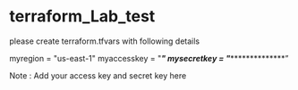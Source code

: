 # terraform_Lab_test
please create
terraform.tfvars
with following details

myregion = "us-east-1"
myaccesskey = "***************"
mysecretkey = "*****************************”

Note : Add your access key and secret key here

